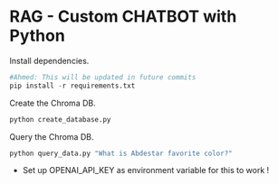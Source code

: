 # RAG - Custom CHATBOT with Python

Install dependencies.

```python
#Ahmed: This will be updated in future commits
pip install -r requirements.txt
```

Create the Chroma DB.

```python
python create_database.py
```

Query the Chroma DB.

```python
python query_data.py "What is Abdestar favorite color?"
```

- Set up OPENAI_API_KEY as environment variable for this to work ! 

